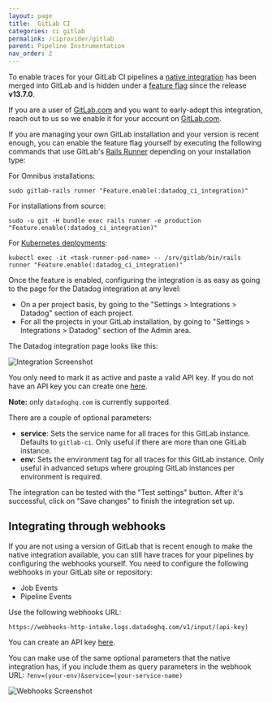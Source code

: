 ```yaml
---
layout: page
title:  GitLab CI
categories: ci gitlab
permalink: /ciprovider/gitlab
parent: Pipeline Instrumentation
nav_order: 2
---
```


To enable traces for your GitLab CI pipelines a [native integration](https://gitlab.com/gitlab-org/gitlab/-/merge_requests/46564) has been merged into GitLab and is hidden under a [feature flag](https://docs.gitlab.com/ee/administration/feature_flags.html) since the release __v13.7.0__.

If you are a user of [GitLab.com](https://gitlab.com) and you want to early-adopt this integration, reach out to us so we enable it for your account on [GitLab.com](https://gitlab.com).

If you are managing your own GitLab installation and your version is recent enough, you can enable the feature flag yourself by executing the following commands that use GitLab's [Rails Runner](https://docs.gitlab.com/ee/administration/operations/rails_console.html#using-the-rails-runner) depending on your installation type:

For Omnibus installations:

    sudo gitlab-rails runner "Feature.enable(:datadog_ci_integration)"

For installations from source:

    sudo -u git -H bundle exec rails runner -e production "Feature.enable(:datadog_ci_integration)"

For [Kubernetes deployments](https://docs.gitlab.com/ee/administration/troubleshooting/kubernetes_cheat_sheet.html#gitlab-specific-kubernetes-information):

    kubectl exec -it <task-runner-pod-name> -- /srv/gitlab/bin/rails runner "Feature.enable(:datadog_ci_integration)"


Once the feature is enabled, configuring the integration is as easy as going to the page for the Datadog integration at any level:
- On a per project basis, by going to the "Settings > Integrations > Datadog" section of each project.
- For all the projects in your GitLab installation, by going to "Settings > Integrations > Datadog" section of the Admin area.

The Datadog integration page looks like this:

![Integration Screenshot](/ciapp-alpha-docs/assets/gitlab-integration.png)

You only need to mark it as active and paste a valid API key. If you do not have an API key you can create one [here](https://app.datadoghq.com/account/settings#api).

__Note:__ only `datadoghq.com` is currently supported.

There are a couple of optional parameters:
- __service__: Sets the service name for all traces for this GitLab instance. Defaults to `gitlab-ci`. Only useful if there are more than one GitLab instance.
- __env__: Sets the environment tag for all traces for this GitLab instance. Only useful in advanced setups where grouping GitLab instances per environment is required.

The integration can be tested with the "Test settings" button. After it's successful, click on "Save changes" to finish the integration set up.


## Integrating through webhooks

If you are not using a version of GitLab that is recent enough to make the native integration available, you can still have traces for your pipelines by configuring the webhooks yourself. You need to configure the following webhooks in your GitLab site or repository:
- Job Events
- Pipeline Events

Use the following webhooks URL:

    https://webhooks-http-intake.logs.datadoghq.com/v1/input/(api-key)

You can create an API key [here](https://app.datadoghq.com/account/settings#api).

You can make use of the same optional parameters that the native integration has, if you include them as query parameters in the webhook URL: `?env=(your-env)&service=(your-service-name)`

![Webhooks Screenshot](/ciapp-alpha-docs/assets/gitlab-webhooks.png)
